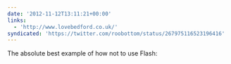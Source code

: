 ```yaml
---
date: '2012-11-12T13:11:21+00:00'
links:
  - 'http://www.lovebedford.co.uk/'
syndicated: 'https://twitter.com/roobottom/status/267975116523196416'
---
```

The absolute best example of how not to use Flash: 
